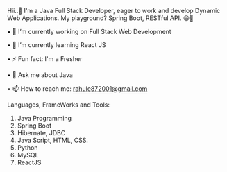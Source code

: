 Hii..👋 I'm a Java Full Stack Developer, eager to work and develop Dynamic Web Applications. My playground? Spring Boot, RESTful API. 😄🚀

•	🔭 I’m currently working on Full Stack Web Development

•	🌱 I’m currently learning React JS

• ⚡ Fun fact: I'm a Fresher

•	💬 Ask me about Java

•	📫 How to reach me: rahule872001@gmail.com

Languages, FrameWorks and Tools:
1. Java Programming
2. Spring Boot
3. Hibernate, JDBC
4. Java Script, HTML, CSS.
5. Python
6. MySQL
7. ReactJS
  
